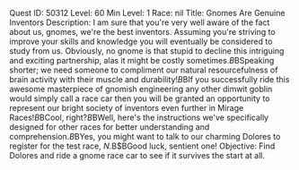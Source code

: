 Quest ID: 50312
Level: 60
Min Level: 1
Race: nil
Title: Gnomes Are Genuine Inventors
Description: I am sure that you're very well aware of the fact about us, gnomes, we're the best inventors. Assuming you're striving to improve your skills and knowledge you will eventually be considered to study from us. Obviously, no gnome is that stupid to decline this intriguing and exciting partnership, alas it might be costly sometimes.$B$BSpeaking shorter; we need someone to compliment our natural resourcefulness of brain activity with their muscle and durability!$B$BIf you successfully ride this awesome masterpiece of gnomish engineering any other dimwit goblin would simply call a race car then you will be granted an opportunity to represent our bright society of inventors even further in Mirage Races!$B$BCool, right?$B$BWell, here's the instructions we've specifically designed for other races for better understanding and comprehension.$B$BYes, you might want to talk to our charming Dolores to register for the test race, $N.$B$BGood luck, sentient one!
Objective: Find Dolores and ride a gnome race car to see if it survives the start at all.
